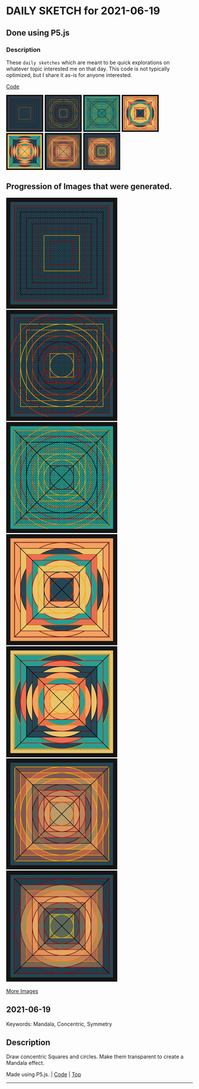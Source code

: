 # DAILY SKETCH for 2021-06-19

## Done using P5.js

### Description

These `daily sketches` which are meant to be quick explorations     on whatever topic interested me on that day. This code is not typically optimized, but I share it as-is     for anyone interested.

[Code](2021-06-19) 

<img src = 'images/keep_2021-06-18-03-16-13.png' width = '100'> <img src = 'images/keep_2021-06-18-03-18-33.png' width = '100'> <img src = 'images/keep_2021-06-18-03-29-03.png' width = '100'> <img src = 'images/keep_2021-06-18-03-31-06.png' width = '100'> <img src = 'images/keep_2021-06-18-03-31-26.png' width = '100'> <img src = 'images/keep_2021-06-18-03-35-26.png' width = '100'> <img src = 'images/keep_2021-06-18-03-35-59.png' width = '100'> 

## Progression of Images that were generated.

<img src = 'images/keep_2021-06-18-03-16-13.png' width = '300'> 
<img src = 'images/keep_2021-06-18-03-18-33.png' width = '300'> 
<img src = 'images/keep_2021-06-18-03-29-03.png' width = '300'> 
<img src = 'images/keep_2021-06-18-03-31-06.png' width = '300'> 
<img src = 'images/keep_2021-06-18-03-31-26.png' width = '300'> 
<img src = 'images/keep_2021-06-18-03-35-26.png' width = '300'> 
<img src = 'images/keep_2021-06-18-03-35-59.png' width = '300'> 


[More Images](2021-06-19/images) 


 ## 2021-06-19
Keywords: Mandala, Concentric, Symmetry
 

## Description 

 Draw concentric Squares and circles. 
 Make them transparent to create a Mandala effect.
 

Made using P5.js. | [Code](2021/2021-06-19/) | [Top](#daily-sketches) 

-----

